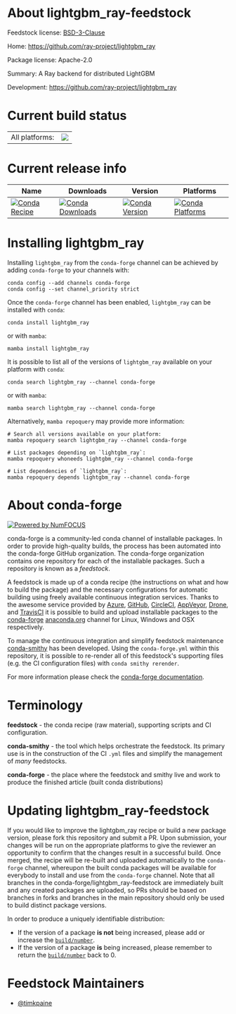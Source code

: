 About lightgbm_ray-feedstock
============================

Feedstock license: [BSD-3-Clause](https://github.com/conda-forge/lightgbm_ray-feedstock/blob/main/LICENSE.txt)

Home: https://github.com/ray-project/lightgbm_ray

Package license: Apache-2.0

Summary: A Ray backend for distributed LightGBM

Development: https://github.com/ray-project/lightgbm_ray

Current build status
====================


<table><tr><td>All platforms:</td>
    <td>
      <a href="https://dev.azure.com/conda-forge/feedstock-builds/_build/latest?definitionId=21305&branchName=main">
        <img src="https://dev.azure.com/conda-forge/feedstock-builds/_apis/build/status/lightgbm_ray-feedstock?branchName=main">
      </a>
    </td>
  </tr>
</table>

Current release info
====================

| Name | Downloads | Version | Platforms |
| --- | --- | --- | --- |
| [![Conda Recipe](https://img.shields.io/badge/recipe-lightgbm_ray-green.svg)](https://anaconda.org/conda-forge/lightgbm_ray) | [![Conda Downloads](https://img.shields.io/conda/dn/conda-forge/lightgbm_ray.svg)](https://anaconda.org/conda-forge/lightgbm_ray) | [![Conda Version](https://img.shields.io/conda/vn/conda-forge/lightgbm_ray.svg)](https://anaconda.org/conda-forge/lightgbm_ray) | [![Conda Platforms](https://img.shields.io/conda/pn/conda-forge/lightgbm_ray.svg)](https://anaconda.org/conda-forge/lightgbm_ray) |

Installing lightgbm_ray
=======================

Installing `lightgbm_ray` from the `conda-forge` channel can be achieved by adding `conda-forge` to your channels with:

```
conda config --add channels conda-forge
conda config --set channel_priority strict
```

Once the `conda-forge` channel has been enabled, `lightgbm_ray` can be installed with `conda`:

```
conda install lightgbm_ray
```

or with `mamba`:

```
mamba install lightgbm_ray
```

It is possible to list all of the versions of `lightgbm_ray` available on your platform with `conda`:

```
conda search lightgbm_ray --channel conda-forge
```

or with `mamba`:

```
mamba search lightgbm_ray --channel conda-forge
```

Alternatively, `mamba repoquery` may provide more information:

```
# Search all versions available on your platform:
mamba repoquery search lightgbm_ray --channel conda-forge

# List packages depending on `lightgbm_ray`:
mamba repoquery whoneeds lightgbm_ray --channel conda-forge

# List dependencies of `lightgbm_ray`:
mamba repoquery depends lightgbm_ray --channel conda-forge
```


About conda-forge
=================

[![Powered by
NumFOCUS](https://img.shields.io/badge/powered%20by-NumFOCUS-orange.svg?style=flat&colorA=E1523D&colorB=007D8A)](https://numfocus.org)

conda-forge is a community-led conda channel of installable packages.
In order to provide high-quality builds, the process has been automated into the
conda-forge GitHub organization. The conda-forge organization contains one repository
for each of the installable packages. Such a repository is known as a *feedstock*.

A feedstock is made up of a conda recipe (the instructions on what and how to build
the package) and the necessary configurations for automatic building using freely
available continuous integration services. Thanks to the awesome service provided by
[Azure](https://azure.microsoft.com/en-us/services/devops/), [GitHub](https://github.com/),
[CircleCI](https://circleci.com/), [AppVeyor](https://www.appveyor.com/),
[Drone](https://cloud.drone.io/welcome), and [TravisCI](https://travis-ci.com/)
it is possible to build and upload installable packages to the
[conda-forge](https://anaconda.org/conda-forge) [anaconda.org](https://anaconda.org/)
channel for Linux, Windows and OSX respectively.

To manage the continuous integration and simplify feedstock maintenance
[conda-smithy](https://github.com/conda-forge/conda-smithy) has been developed.
Using the ``conda-forge.yml`` within this repository, it is possible to re-render all of
this feedstock's supporting files (e.g. the CI configuration files) with ``conda smithy rerender``.

For more information please check the [conda-forge documentation](https://conda-forge.org/docs/).

Terminology
===========

**feedstock** - the conda recipe (raw material), supporting scripts and CI configuration.

**conda-smithy** - the tool which helps orchestrate the feedstock.
                   Its primary use is in the construction of the CI ``.yml`` files
                   and simplify the management of *many* feedstocks.

**conda-forge** - the place where the feedstock and smithy live and work to
                  produce the finished article (built conda distributions)


Updating lightgbm_ray-feedstock
===============================

If you would like to improve the lightgbm_ray recipe or build a new
package version, please fork this repository and submit a PR. Upon submission,
your changes will be run on the appropriate platforms to give the reviewer an
opportunity to confirm that the changes result in a successful build. Once
merged, the recipe will be re-built and uploaded automatically to the
`conda-forge` channel, whereupon the built conda packages will be available for
everybody to install and use from the `conda-forge` channel.
Note that all branches in the conda-forge/lightgbm_ray-feedstock are
immediately built and any created packages are uploaded, so PRs should be based
on branches in forks and branches in the main repository should only be used to
build distinct package versions.

In order to produce a uniquely identifiable distribution:
 * If the version of a package **is not** being increased, please add or increase
   the [``build/number``](https://docs.conda.io/projects/conda-build/en/latest/resources/define-metadata.html#build-number-and-string).
 * If the version of a package **is** being increased, please remember to return
   the [``build/number``](https://docs.conda.io/projects/conda-build/en/latest/resources/define-metadata.html#build-number-and-string)
   back to 0.

Feedstock Maintainers
=====================

* [@timkpaine](https://github.com/timkpaine/)


